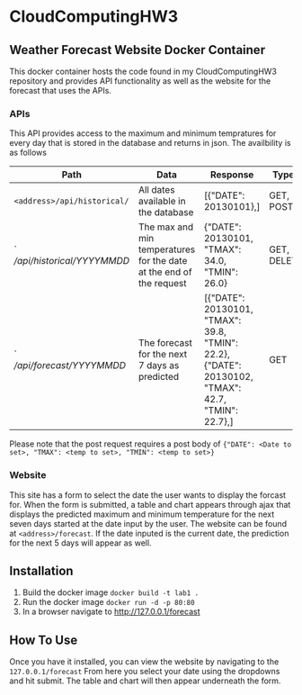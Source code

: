 # CloudComputingHW3
## Weather Forecast Website Docker Container
This docker container hosts the code found in my CloudComputingHW3 repository and provides API functionality as well as the website for the forecast that uses the APIs.

### APIs
This API provides access to the maximum and minimum tempratures for every day that is stored in the database and returns in json.
The availbility is as follows

Path | Data | Response | Types
--- | --- | --- | ---
`<address>/api/historical/` | All dates available in the database | [{"DATE": 20130101},] | GET, POST
`<address>/api/historical/YYYYMMDD | The max and min temperatures for the date at the end of the request | {"DATE": 20130101, "TMAX": 34.0, "TMIN": 26.0} | GET, DELETE
`<address>/api/forecast/YYYYMMDD | The forecast for the next 7 days as predicted | [{"DATE": 20130101, "TMAX": 39.8, "TMIN": 22.2},{"DATE": 20130102, "TMAX": 42.7, "TMIN": 22.7},] | GET

Please note that the post request requires a post body of `{"DATE": <Date to set>, "TMAX": <temp to set>, "TMIN": <temp to set>}`

### Website
This site has a form to select the date the user wants to display the forcast for. When the form is submitted, a table and chart appears through ajax that displays the predicted maximum and minimum temperature for the next seven days started at the date input by the user. The website can be found at `<address>/forecast`. If the date inputed is the current date, the prediction for the next 5 days will appear as well.

## Installation 
1. Build the docker image `docker build -t lab1 .`
2. Run the docker image `docker run -d -p 80:80`
3. In a browser navigate to http://127.0.0.1/forecast

## How To Use
Once you have it installed, you can view the website by navigating to the `127.0.0.1/forecast` From here you select your date using the dropdowns and hit submit. The table and chart will then appear underneath the form.
